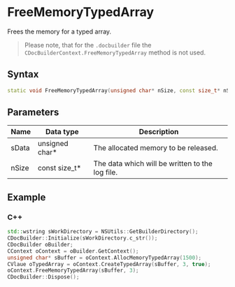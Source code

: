 # FreeMemoryTypedArray

Frees the memory for a typed array.

> Please note, that for the `.docbuilder` file the `CDocBuilderContext.FreeMemoryTypedArray` method is not used.

## Syntax

```cpp
static void FreeMemoryTypedArray(unsigned char* nSize, const size_t* nSize);
```

## Parameters

| **Name** | **Data type**  | **Description**                                 |
| -------- | -------------- | ----------------------------------------------- |
| sData    | unsigned char* | The allocated memory to be released.            |
| nSize    | const size_t*  | The data which will be written to the log file. |

## Example

### C++

```cpp
std::wstring sWorkDirectory = NSUtils::GetBuilderDirectory();
CDocBuilder::Initialize(sWorkDirectory.c_str());
CDocBuilder oBuilder;
CContext oContext = oBuilder.GetContext();
unsigned char* sBuffer = oContext.AllocMemoryTypedArray(1500);
CVlaue oTypedArray = oContext.CreateTypedArray(sBuffer, 3, true);
oContext.FreeMemoryTypedArray(sBuffer, 3);
CDocBuilder::Dispose();
```

